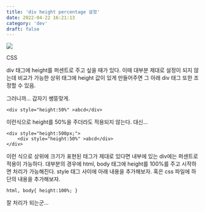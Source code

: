 ```yaml
---
title: 'div height percentage 설정'
date: 2022-04-22 16:21:13
category: 'dev'
draft: false
---
```


![](https://blog.kakaocdn.net/dn/T6sBi/btqz4iZkhKT/QwbzYGz5V4z6YoFlGcMkek/img.png)

CSS

div 태그에 height를 퍼센트로 주고 싶을 때가 있다. 이때 대부분 제대로 설정이 되지 않는데 비교가 가능한 상위 태그에 height 값이 있게 만들어주면 그 아래 div 태그 또한 조정할 수 있음. 

그러니까... 갑자기 쌩뚱맞게. 

    <div style="height:50%" >abcd</div>

이런식으로 height를 50%을 주더라도 적용되지 않는다. 대신...

    <div style="height:500px;">
    	<div style="height:50%" >abcd</div>
    </div>

이런 식으로 상위에 크기가 표현된 태그가 제대로 있다면 내부에 있는 div에는 퍼센트로 적용이 가능하다. 대부분의 경우에 html, body 태그에 height를 100%를 주고 시작하면 처리가 가능해진다. style 태그 사이에 아래 내용을 추가해보자. 혹은 css 파일에 하단의 내용을 추가해보자.

    html, body{ height:100%; }

잘 처리가 되는군...
